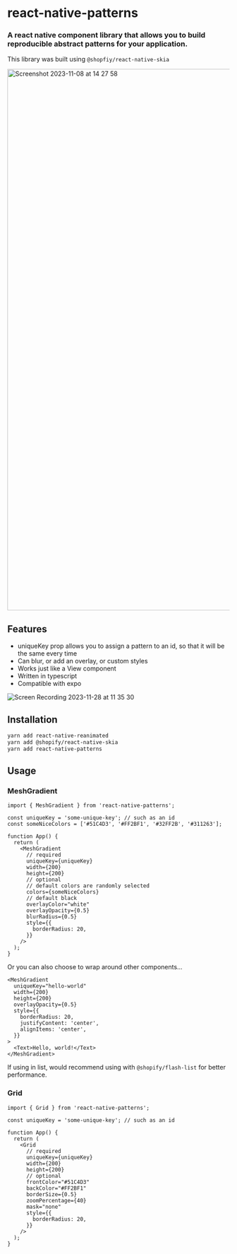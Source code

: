 # react-native-patterns

### A react native component library that allows you to build reproducible abstract patterns for your application.

This library was built using `@shopfiy/react-native-skia`

<img width="1226" alt="Screenshot 2023-11-08 at 14 27 58" src="https://github.com/lewiscasewell/react-native-patterns/assets/64678409/00eb3935-61e9-4b7e-82b7-41cbae402bf1">

## Features

- uniqueKey prop allows you to assign a pattern to an id, so that it will be the same every time
- Can blur, or add an overlay, or custom styles
- Works just like a View component
- Written in typescript
- Compatible with expo

![Screen Recording 2023-11-28 at 11 35 30](https://github.com/lewiscasewell/react-native-patterns/assets/64678409/864c8443-c321-44ab-9015-454a94b72524)

## Installation

```bash
yarn add react-native-reanimated
yarn add @shopify/react-native-skia
yarn add react-native-patterns
```

## Usage

### MeshGradient

```tsx
import { MeshGradient } from 'react-native-patterns';

const uniqueKey = 'some-unique-key'; // such as an id
const someNiceColors = ['#51C4D3', '#FF2BF1', '#32FF2B', '#311263'];

function App() {
  return (
    <MeshGradient
      // required
      uniqueKey={uniqueKey}
      width={200}
      height={200}
      // optional
      // default colors are randomly selected
      colors={someNiceColors}
      // default black
      overlayColor="white"
      overlayOpacity={0.5}
      blurRadius={0.5}
      style={{
        borderRadius: 20,
      }}
    />
  );
}
```

Or you can also choose to wrap around other components…

```tsx
<MeshGradient
  uniqueKey="hello-world"
  width={200}
  height={200}
  overlayOpacity={0.5}
  style={{
    borderRadius: 20,
    justifyContent: 'center',
    alignItems: 'center',
  }}
>
  <Text>Hello, world!</Text>
</MeshGradient>
```

If using in list, would recommend using with `@shopify/flash-list` for better performance.

### Grid

```tsx
import { Grid } from 'react-native-patterns';

const uniqueKey = 'some-unique-key'; // such as an id

function App() {
  return (
    <Grid
      // required
      uniqueKey={uniqueKey}
      width={200}
      height={200}
      // optional
      frontColor="#51C4D3"
      backColor="#FF2BF1"
      borderSize={0.5}
      zoomPercentage={40}
      mask="none"
      style={{
        borderRadius: 20,
      }}
    />
  );
}
```
